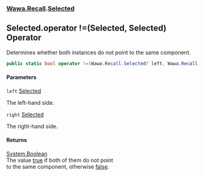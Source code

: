 ### [Wawa.Recall](Wawa.Recall.md 'Wawa.Recall').[Selected](Selected.md 'Wawa.Recall.Selected')

## Selected.operator !=(Selected, Selected) Operator

Determines whether both instances do not point to the same component.

```csharp
public static bool operator !=(Wawa.Recall.Selected? left, Wawa.Recall.Selected? right);
```
#### Parameters

<a name='Wawa.Recall.Selected.op_Inequality(Wawa.Recall.Selected,Wawa.Recall.Selected).left'></a>

`left` [Selected](Selected.md 'Wawa.Recall.Selected')

The left-hand side.

<a name='Wawa.Recall.Selected.op_Inequality(Wawa.Recall.Selected,Wawa.Recall.Selected).right'></a>

`right` [Selected](Selected.md 'Wawa.Recall.Selected')

The right-hand side.

#### Returns
[System.Boolean](https://docs.microsoft.com/en-us/dotnet/api/System.Boolean 'System.Boolean')  
The value [true](https://docs.microsoft.com/en-us/dotnet/csharp/language-reference/builtin-types/bool 'https://docs.microsoft.com/en-us/dotnet/csharp/language-reference/builtin-types/bool') if both of them do not point  
to the same component, otherwise [false](https://docs.microsoft.com/en-us/dotnet/csharp/language-reference/builtin-types/bool 'https://docs.microsoft.com/en-us/dotnet/csharp/language-reference/builtin-types/bool').